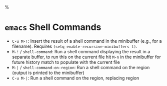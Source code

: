 %

# `emacs` Shell Commands

- `C-u M-!`: Insert the result of a shell command in the minibuffer (e.g., for a filename). Requires `(setq enable-recursive-minibuffers t)`.
- `M-!` / `shell-command`: Run a shell command displaying the result in a separate buffer, to run this on the current file hit `M-n` in the minibuffer for future history match to populate with the current file
- `M-|` / `shell-command-on-region`: Run a shell command on the region (output is printed to the minibuffer)
- `C-u M-|`: Run a shell command on the region, replacing region

